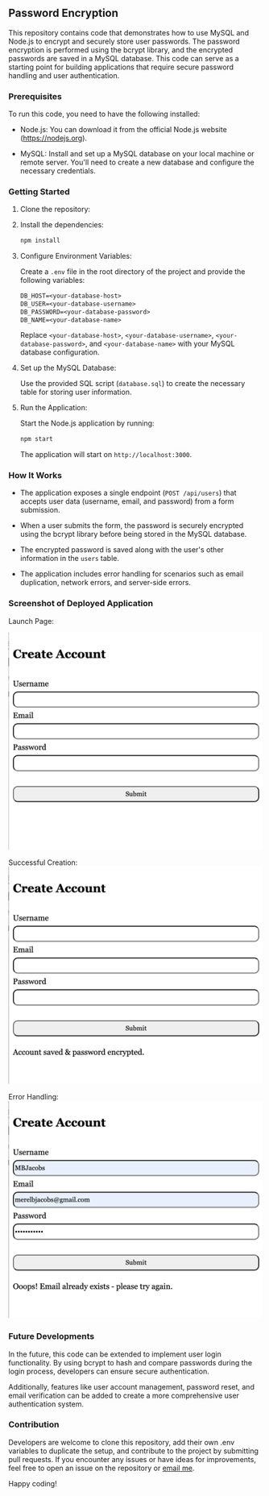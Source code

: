 ## Password Encryption 

This repository contains code that demonstrates how to use MySQL and Node.js to encrypt and securely store user passwords. The password encryption is performed using the bcrypt library, and the encrypted passwords are saved in a MySQL database. This code can serve as a starting point for building applications that require secure password handling and user authentication.

### Prerequisites

To run this code, you need to have the following installed:

- Node.js: You can download it from the official Node.js website (https://nodejs.org).

- MySQL: Install and set up a MySQL database on your local machine or remote server. You'll need to create a new database and configure the necessary credentials.


### Getting Started

1. Clone the repository:

2. Install the dependencies:

   ```bash
   npm install
   ```

3. Configure Environment Variables:

   Create a `.env` file in the root directory of the project and provide the following variables:

   ```
   DB_HOST=<your-database-host>
   DB_USER=<your-database-username>
   DB_PASSWORD=<your-database-password>
   DB_NAME=<your-database-name>
   ```

   Replace `<your-database-host>`, `<your-database-username>`, `<your-database-password>`, and `<your-database-name>` with your MySQL database configuration.

4. Set up the MySQL Database:

   Use the provided SQL script (`database.sql`) to create the necessary table for storing user information.

5. Run the Application:

   Start the Node.js application by running:

   ```bash
   npm start
   ```

   The application will start on `http://localhost:3000`.

### How It Works

- The application exposes a single endpoint (`POST /api/users`) that accepts user data (username, email, and password) from a form submission.

- When a user submits the form, the password is securely encrypted using the bcrypt library before being stored in the MySQL database.

- The encrypted password is saved along with the user's other information in the `users` table.

- The application includes error handling for scenarios such as email duplication, network errors, and server-side errors.

### Screenshot of Deployed Application

Launch Page:

![alt text](./public/assets/images/launch.png)

Successful Creation: 
![alt text](./public/assets/images/success.png)

Error Handling:
![alt text](./public/assets/images/error.png)

### Future Developments

In the future, this code can be extended to implement user login functionality. By using bcrypt to hash and compare passwords during the login process, developers can ensure secure authentication.

Additionally, features like user account management, password reset, and email verification can be added to create a more comprehensive user authentication system.

### Contribution

Developers are welcome to clone this repository, add their own .env variables to duplicate the setup, and contribute to the project by submitting pull requests. If you encounter any issues or have ideas for improvements, feel free to open an issue on the repository or [email me](mailto:merel.burleigh@gmail.com).

Happy coding!
